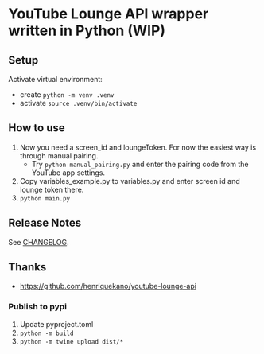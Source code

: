 # YouTube Lounge API wrapper written in Python (WIP)

## Setup

Activate virtual environment:

- create `python -m venv .venv`
- activate `source .venv/bin/activate`

## How to use

1. Now you need a screen_id and loungeToken. For now the easiest way is through manual pairing.
   - Try `python manual_pairing.py` and enter the pairing code from the YouTube app settings.
2. Copy variables_example.py to variables.py and enter screen id and lounge token there.
3. `python main.py`

## Release Notes

See [CHANGELOG](CHANGELOG.md).

## Thanks

- https://github.com/henriquekano/youtube-lounge-api

### Publish to pypi

1. Update pyproject.toml
2. `python -m build`
3. `python -m twine upload dist/*`
